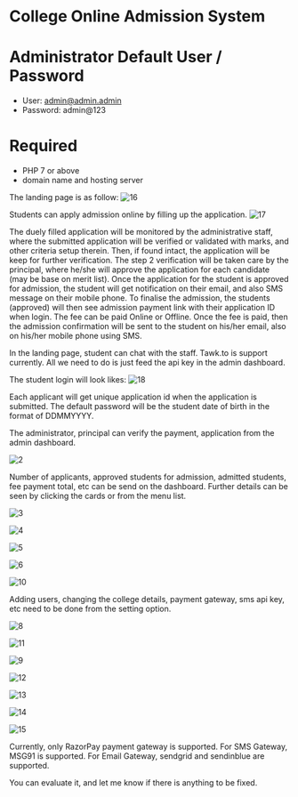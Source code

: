 # College Online Admission System

# Administrator Default User / Password
* User: admin@admin.admin
* Password: admin@123

# Required
* PHP 7 or above
* domain name and hosting server

The landing page is as follow:
![16](https://user-images.githubusercontent.com/20646204/183823542-2351a6b9-5b03-4dc6-9fe7-ae5d7f3c3e69.PNG)

Students can apply admission online by filling up the application.
![17](https://user-images.githubusercontent.com/20646204/183823606-649ceaf2-cc49-4a34-b287-628bd7354e9b.PNG)

The duely filled application will be monitored by the administrative staff, where the submitted application will be verified or validated with marks, and other criteria setup therein. Then, if found intact, the application will be keep for further verification. The step 2 verification will be taken care by the principal, where he/she will approve the application for each candidate (may be base on merit list). Once the application for the student is approved for admission, the student will get notification on their email, and also SMS message on their mobile phone. To finalise the admission, the students (approved) will then see admission payment link with their application ID when login. The fee can be paid Online or Offline. Once the fee is paid, then the admission confirmation will be sent to the student on his/her email, also on his/her mobile phone using SMS.

In the landing page, student can chat with the staff. Tawk.to is support currently. All we need to do is just feed the api key in the admin dashboard.

The student login will look likes:
![18](https://user-images.githubusercontent.com/20646204/183824338-f8c366c4-c50c-4bd4-b63d-73181065bdb6.PNG)

Each applicant will get unique application id when the application is submitted. The default password will be the student date of birth in the format of DDMMYYYY.

The administrator, principal can verify the payment, application from the admin dashboard.

![2](https://user-images.githubusercontent.com/20646204/183824514-58c1d60f-f4d8-407e-8880-9b9371bceaa1.PNG)

Number of applicants, approved students for admission, admitted students, fee payment total, etc can be send on the dashboard. Further details can be seen by clicking the cards or from the menu list.

![3](https://user-images.githubusercontent.com/20646204/183824648-487c6640-d2d0-4f23-9388-19d1bdde09b5.PNG)

![4](https://user-images.githubusercontent.com/20646204/183824667-6bd17372-4d7e-456c-af2e-2a40fb3d0053.PNG)

![5](https://user-images.githubusercontent.com/20646204/183824682-7b8701f4-5514-4dbb-bd99-64fbd383155b.PNG)

![6](https://user-images.githubusercontent.com/20646204/183824700-01d806e8-ef9a-45fb-bec0-c3043092da9e.PNG)

![10](https://user-images.githubusercontent.com/20646204/183824863-7b3c051e-72d1-4d7a-a5c2-93dce9c6c9df.PNG)

Adding users, changing the college details, payment gateway, sms api key, etc need to be done from the setting option.

![8](https://user-images.githubusercontent.com/20646204/183824799-37217aa0-af82-4686-96dc-caca7481a7af.PNG)

![11](https://user-images.githubusercontent.com/20646204/183824867-00983ac9-e7d5-4292-8c1b-d69dbbcebbfe.PNG)

![9](https://user-images.githubusercontent.com/20646204/183824864-37717765-dfdb-419b-9c98-ac6ecf0fbb40.PNG)

![12](https://user-images.githubusercontent.com/20646204/183824898-86bb161b-104a-442d-b315-99d9d6176ac1.PNG)

![13](https://user-images.githubusercontent.com/20646204/183824912-7220c2aa-fdb8-4c11-98e8-9ede72eb02f3.PNG)

![14](https://user-images.githubusercontent.com/20646204/183824916-c2fa123e-ec62-4401-87c9-a358c180a769.PNG)

![15](https://user-images.githubusercontent.com/20646204/183824937-409bb6e3-6c11-40c4-b7d4-1a268525fe7a.PNG)

Currently, only RazorPay payment gateway is supported.
For SMS Gateway, MSG91 is supported.
For Email Gateway, sendgrid and sendinblue are supported.

You can evaluate it, and let me know if there is anything to be fixed.
